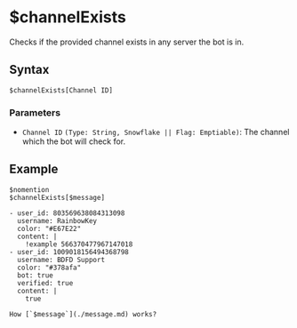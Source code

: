 # $channelExists
Checks if the provided channel exists in any server the bot is in.

## Syntax
```
$channelExists[Channel ID]
```

### Parameters
- `Channel ID` `(Type: String, Snowflake || Flag: Emptiable)`: The channel which the bot will check for.

## Example
```
$nomention
$channelExists[$message]
```

``` discord yaml
- user_id: 803569638084313098
  username: RainbowKey
  color: "#E67E22"
  content: |
    !example 566370477967147018
- user_id: 1009018156494368798
  username: BDFD Support
  color: "#378afa"
  bot: true
  verified: true
  content: |
    true
```

```admonish question title="What is this?"
How [`$message`](./message.md) works?
```
